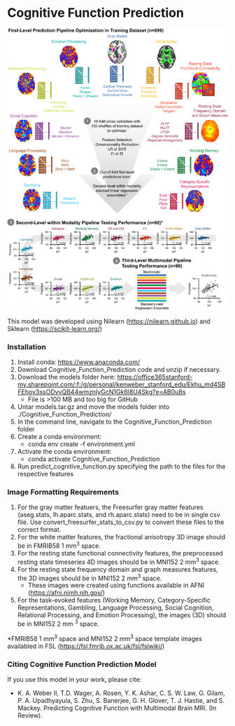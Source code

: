 # Cognitive Function Prediction

<p align="center">
<img src="https://github.com/kennethaweberii/Cognitive_Function_Prediction/blob/main/cognitive_function_prediction.jpg" width="750">
</p>

This model was developed using Nilearn (https://nilearn.github.io) and Sklearn (https://scikit-learn.org/)

### Installation

1. Install conda: https://www.anaconda.com/
2. Download Cognitive_Function_Prediction code and unzip if necessary. 
3. Download the models folder here: https://office365stanford-my.sharepoint.com/:f:/g/personal/kenweber_stanford_edu/Ekhu_md4SBFEhov3ssODvyQB44wmznIyGcN1Gk6l8U4Skg?e=AB0u8s
    * File is >100 MB and too big for GitHub
4. Untar models.tar.gz and move the models folder into ./Cognitive_Function_Prediction/
5. In the command line, navigate to the Cognitive_Function_Prediction folder
6. Create a conda environment:
    * conda env create -f environment.yml
7. Activate the conda environment:
    * conda activate Cognitive_Function_Prediction
8. Run predict_cognitive_function.py specifying the path to the files for the respective features

### Image Formatting Requirements

1. For the gray matter featuers, the Freesurfer gray matter features (aseg.stats, lh.aparc.stats, and rh.aparc.stats) need to be in single csv file. Use convert_freesurfer_stats_to_csv.py to convert these files to the correct format.
2. For the white matter features, the fractional anisotropy 3D image should be in FMRIB58 1 mm<sup>3</sup> space.
3. For the resting state functional connectivity features, the preprocessed resting state timeseries 4D images should be in MNI152 2 mm<sup>3</sup> space.
4. For the resting state frequency domain and graph measures features, the 3D images should be in MNI152 2 mm<sup>3</sup> space.
	* These images were created using functions available in AFNI (https://afni.nimh.nih.gov/)
5. For the task-evoked features (Working Memory, Category-Specific Representations, Gambling, Language Processing, Social Cognition, Relational Processing, and Emotion Processing), the images (3D) should be in MNI152 2 mm <sup>3</sup> space.

*FMRIB58 1 mm<sup>3</sup> space and MNI152 2 mm<sup>3</sup> space template images availabled in FSL (https://fsl.fmrib.ox.ac.uk/fsl/fslwiki/)

### Citing Cognitive Function Prediction Model

If you use this model in your work, please cite:

* K. A. Weber II, T.D. Wager, A. Rosen, Y. K. Ashar, C. S. W. Law, G. Gilam, P. A. Upadhyayula, S. Zhu, S. Banerjee, G. H. Glover, T. J. Hastie, and S. Mackey. Predicting Cognitive Function with Multimodal Brain MRI. (In Review).

